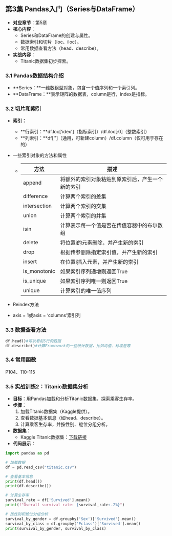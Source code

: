 ## 第3集 Pandas入门（Series与DataFrame）

- **对应章节**：第5章
- **核心内容**：
  - Series和DataFrame的创建与属性。
  - 数据索引和切片（loc、iloc）。
  - 常用数据查看方法（head、describe）。
- **实战内容**：
  - Titanic数据集初步探索。

### 3.1 Pandas数据结构介绍

- **Series：**一维数组型对象，包含一个值序列和一个索引列。
- **DataFrame：**表示矩阵的数据表，column是行，index是指标。

### 3.2 切片和索引

- **索引：**

  - **行索引：**df.loc['idex']（指标索引）/df.iloc[:0]（整数索引）
  - **列索引：**df['']（通用，可新建column）/df.column（仅可用于存在的）

- 一些索引对象的方法和属性

  - | 方法         | 描述                                             |
    | ------------ | ------------------------------------------------ |
    | append       | 将额外的索引对象粘贴到原索引后，产生一个新的索引 |
    | difference   | 计算两个索引的差集                               |
    | intersection | 计算两个索引的交集                               |
    | union        | 计算两个索引的并集                               |
    | isin         | 计算表示每一个值是否在传值容器中的布尔数组       |
    | delete       | 将位置i的元素删除，并产生新的索引                |
    | drop         | 根据传参删除指定索引值，并产生新的索引           |
    | insert       | 在位置i插入元素，并产生新的索引                  |
    | is_monotonic | 如果索引序列递增则返回True                       |
    | is_unique    | 如果索引序列唯一则返回True                       |
    | unique       | 计算索引的唯一值序列                             |

- Reindex方法

- axis = 1或axis = ‘columns’索引列

### 3.3 数据查看方法

```python
df.head()#可以看前5行的数据
df.describe()#计算Framework的一些统计数据，比如均值、标准差等
```

### 3.4 常用函数

P104、110-115

### 3.5 实战训练2：**Titanic数据集分析**

- **目标**：用Pandas加载和分析Titanic数据集，探索乘客生存率。
- **步骤**：
  1. 加载Titanic数据集（Kaggle提供）。
  2. 查看数据基本信息（如head、describe）。
  3. 计算乘客生存率，并按性别、舱位分组分析。
- **数据集**：
  - Kaggle Titanic数据集：[下载链接](https://www.kaggle.com/c/titanic/data)
- **代码展示：**

```python
import pandas as pd

# 加载数据
df = pd.read_csv("titanic.csv")

# 查看基本信息
print(df.head())
print(df.describe())

# 计算生存率
survival_rate = df['Survived'].mean()
print(f"Overall survival rate: {survival_rate:.2%}")

# 按性别和舱位分组分析
survival_by_gender = df.groupby('Sex')['Survived'].mean()
survival_by_class = df.groupby('Pclass')['Survived'].mean()
print(survival_by_gender, survival_by_class)
```

